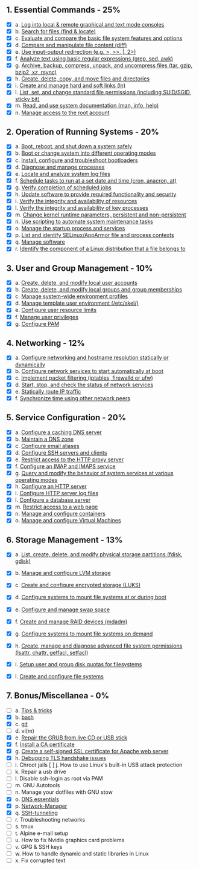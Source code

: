 ## 1. Essential Commands - 25%

- [x] a. [Log into local & remote graphical and text mode consoles](1-essential-commands/a.md)
- [x] b. [Search for files (find & locate)](1-essential-commands/b.md)
- [x] c. [Evaluate and compare the basic file system features and options](1-essential-commands/c.md)
- [x] d. [Compare and manipulate file content (diff)](1-essential-commands/d.md)
- [x] e. [Use input-output redirection (e.g. >, >>, |, 2>)](1-essential-commands/e.md)
- [x] f. [Analyze text using basic regular expressions (grep, sed, awk)](1-essential-commands/f.md)
- [x] g. [Archive, backup, compress, unpack, and uncompress files (tar, gzip, bzip2, xz, rsync)](1-essential-commands/g.md)
- [x] h. [Create, delete, copy, and move files and directories](1-essential-commands/h.md)
- [x] i. [Create and manage hard and soft links (ln)](1-essential-commands/i.md)
- [x] l. [List, set, and change standard file permissions (including SUID/SGID, sticky bit)](1-essential-commands/l.md)
- [x] m. [Read, and use system documentation (man, info, help)](1-essential-commands/m.md)
- [x] n. [Manage access to the root account](1-essential-commands/n.md)

## 2. Operation of Running Systems - 20%

- [x] a. [Boot, reboot, and shut down a system safely](2-operation-of-running-systems/a.md)
- [x] b. [Boot or change system into different operating modes](2-operation-of-running-systems/b.md)
- [x] c. [Install, configure and troubleshoot bootloaders](2-operation-of-running-systems/c.md)
- [x] d. [Diagnose and manage processes](2-operation-of-running-systems/d.md)
- [x] e. [Locate and analyze system log files](2-operation-of-running-systems/e.md)
- [x] f. [Schedule tasks to run at a set date and time (cron, anacron, at)](2-operation-of-running-systems/f.md)
- [x] g. [Verify completion of scheduled jobs](2-operation-of-running-systems/g.md)
- [x] h. [Update software to provide required functionality and security](2-operation-of-running-systems/h.md)
- [x] i. [Verify the integrity and availability of resources](2-operation-of-running-systems/i.md)
- [x] l. [Verify the integrity and availability of key processes](2-operation-of-running-systems/l.md)
- [x] m. [Change kernel runtime parameters, persistent and non-persistent](2-operation-of-running-systems/m.md)
- [x] n. [Use scripting to automate system maintenance tasks](2-operation-of-running-systems/n.md)
- [x] o. [Manage the startup process and services](2-operation-of-running-systems/o.md)
- [x] p. [List and identify SELinux/AppArmor file and process contexts](2-operation-of-running-systems/p.md)
- [x] q. [Manage software](2-operation-of-running-systems/q.md)
- [x] r. [Identify the component of a Linux distribution that a file belongs to](2-operation-of-running-systems/r.md)

## 3. User and Group Management - 10%

- [x] a. [Create, delete, and modify local user accounts](3-user-and-group-management/a.md)
- [x] b. [Create, delete, and modify local groups and group memberships](3-user-and-group-management/b.md)
- [x] c. [Manage system-wide environment profiles](3-user-and-group-management/c.md)
- [x] d. [Manage template user environment (/etc/skel/)](3-user-and-group-management/d.md)
- [x] e. [Configure user resource limits](3-user-and-group-management/e.md)
- [x] f. [Manage user privileges](3-user-and-group-management/f.md)
- [x] g. [Configure PAM](3-user-and-group-management/g.md)

## 4. Networking - 12%

- [x] a. [Configure networking and hostname resolution statically or dynamically](4-networking/a.md)
- [x] b. [Configure network services to start automatically at boot](4-networking/b.md)
- [x] c. [Implement packet filtering (iptables, firewalld or ufw)](4-networking/c.md)
- [x] d. [Start, stop, and check the status of network services](4-networking/d.md)
- [x] e. [Statically route IP traffic](4-networking/e.md)
- [x] f. [Synchronize time using other network peers](4-networking/f.md)

## 5. Service Configuration - 20%

- [x] a. [Configure a caching DNS server](5-service-configuration/a.md)
- [x] b. [Maintain a DNS zone](5-service-configuration/b.md)
- [x] c. [Configure email aliases](5-service-configuration/c.md)
- [x] d. [Configure SSH servers and clients](5-service-configuration/d.md)
- [x] e. [Restrict access to the HTTP proxy server](5-service-configuration/e.md)
- [x] f. [Configure an IMAP and IMAPS service](5-service-configuration/f.md)
- [x] g. [Query and modify the behavior of system services at various operating modes](5-service-configuration/g.md)
- [x] h. [Configure an HTTP server](5-service-configuration/h.md)
- [x] i. [Configure HTTP server log files](5-service-configuration/i.md)
- [x] l. [Configure a database server](5-service-configuration/l.md)
- [x] m. [Restrict access to a web page](5-service-configuration/m.md)
- [x] n. [Manage and configure containers](5-service-configuration/n.md)
- [x] o. [Manage and configure Virtual Machines](5-service-configuration/o.md)

## 6. Storage Management - 13%

- [x] a. [List, create, delete, and modify physical storage partitions (fdisk, gdisk)](6-storage-management/a.md)
- [x] b. [Manage and configure LVM storage](6-storage-management/b.md)
- [x] c. [Create and configure encrypted storage (LUKS)](6-storage-management/c.md)
- [x] d. [Configure systems to mount file systems at or during boot](6-storage-management/d.md)
- [x] e. [Configure and manage swap space](6-storage-management/e.md)
- [x] f. [Create and manage RAID devices (mdadm)](6-storage-management/f.md)
- [x] g. [Configure systems to mount file systems on demand](6-storage-management/g.md)
- [x] h. [Create, manage and diagnose advanced file system permissions (lsattr, chattr, getfacl, setfacl)](6-storage-management/h.md)
- [x] i. [Setup user and group disk quotas for filesystems](6-storage-management/i.md)
- [x] l. [Create and configure file systems](6-storage-management/l.md)


## 7. Bonus/Miscellanea - 0%

- [ ] a. [Tips & tricks](7-bonus-miscellanea/z.md)
- [x] b. [bash](7-bonus-miscellanea/a.md)
- [x] c. [git](7-bonus-miscellanea/b.md)
- [ ] d. vi(m)
- [x] e. [Repair the GRUB from live CD or USB stick](7-bonus-miscellanea/d.md)
- [x] f. [Install a CA certificate](7-bonus-miscellanea/e.md)
- [x] g. [Create a self-signed SSL certificate for Apache web server](7-bonus-miscellanea/f.md)
- [x] h. [Debugging TLS handshake issues](7-bonus-miscellanea/g.md)
- [ ] i. Chroot jails
[ ] j. How to use Linux's built-in USB attack protection
- [ ] k. Repair a usb drive
- [ ] l. Disable ssh-login as root via PAM
- [ ] m. GNU Autotools
- [ ] n. Manage your dotfiles with GNU stow
- [x] o. [DNS essentials](7-bonus-miscellanea/n.md)
- [x] p. [Network-Manager](7-bonus-miscellanea/o.md)
- [x] q. [SSH-tunneling](7-bonus-miscellanea/p.md)
- [ ] r. Troubleshooting networks
- [ ] s. tmux
- [ ] t. Alpine e-mail setup
- [ ] u. How to fix Nvidia graphics card problems
- [ ] v. GPG & SSH keys
- [ ] w. How to handle dynamic and static libraries in Linux
- [ ] x. Fix corrupted text
